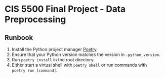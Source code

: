 # CIS 5500 Final Project - Data Preprocessing

## Runbook
1. Install the Python project manager [Poetry](https://python-poetry.org/).
2. Ensure that your Python version matches the version in `.python_version`.
3. Run `poetry install` in the root directory.
4. Either start a virtual shell with `poetry shell` or run commands with `poetry run [command]`.
